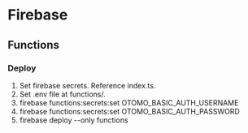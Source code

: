 # Firebase

## Functions

### Deploy

1. Set firebase secrets. Reference index.ts.
2. Set .env file at functions/.
3. firebase functions:secrets:set OTOMO_BASIC_AUTH_USERNAME
4. firebase functions:secrets:set OTOMO_BASIC_AUTH_PASSWORD
5. firebase deploy --only functions
